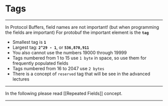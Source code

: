 # Tags

---

In Protocol Buffers, field names are not important! (but when programming the fields are important)
For protobuf the important element is the **`tag`**

- Smallest tag is **`1`**
- Largest tag: **`2^29 - 1`**, or **`536,870,911`**
- You also cannot use the numbers 19000 through 19999
- Tags numbered from 1 to 15 use `1 byte` in space, so use them for frequently populated fields
- Tags numbered from 16 to 2047 use `2 bytes`
- There is a concept of `reserved` tag that will be see in the advanced lectures
&nbsp;&nbsp;

---

In the following please read [[Repeated Fields]] concept.

---